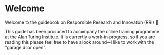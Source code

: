 # Welcome

Welcome to the guidebook on Responsible Research and Innovation (RRI) 👋

This guide has been produced to accompany the online training programme at the Alan Turing Institute. It is currently a work-in-progress, so if you are reading this please feel free to have a look around—I like to work with the "garage door open".
